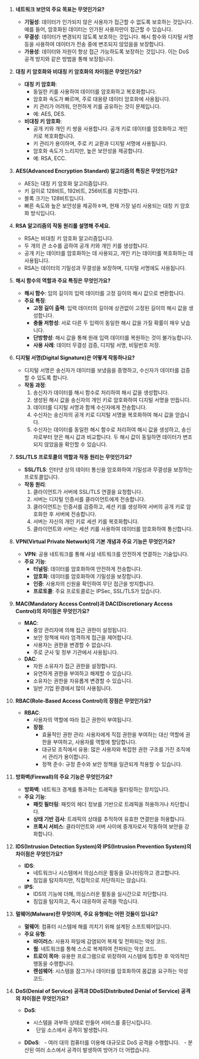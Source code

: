

1. **네트워크 보안의 주요 목표는 무엇인가요?**
   - **기밀성**: 데이터가 인가되지 않은 사용자가 접근할 수 없도록 보호하는 것입니다. 예를 들어, 암호화된 데이터는 인가된 사용자만이 접근할 수 있습니다.
   - **무결성**: 데이터가 변경되지 않도록 보호하는 것입니다. 해시 함수와 디지털 서명 등을 사용하여 데이터가 전송 중에 변조되지 않았음을 보장합니다.
   - **가용성**: 데이터와 자원이 항상 접근 가능하도록 보장하는 것입니다. 이는 DoS 공격 방지와 같은 방법을 통해 보장됩니다.

2. **대칭 키 암호화와 비대칭 키 암호화의 차이점은 무엇인가요?**
   - **대칭 키 암호화**:
     - 동일한 키를 사용하여 데이터를 암호화하고 복호화합니다.
     - 암호화 속도가 빠르며, 주로 대용량 데이터 암호화에 사용됩니다.
     - 키 관리가 어려워, 안전하게 키를 공유하는 것이 문제입니다.
     - 예: AES, DES.
   - **비대칭 키 암호화**:
     - 공개 키와 개인 키 쌍을 사용합니다. 공개 키로 데이터를 암호화하고 개인 키로 복호화합니다.
     - 키 관리가 용이하며, 주로 키 교환과 디지털 서명에 사용됩니다.
     - 암호화 속도가 느리지만, 높은 보안성을 제공합니다.
     - 예: RSA, ECC.

3. **AES(Advanced Encryption Standard) 알고리즘의 특징은 무엇인가요?**
   - AES는 대칭 키 암호화 알고리즘입니다.
   - 키 길이로 128비트, 192비트, 256비트를 지원합니다.
   - 블록 크기는 128비트입니다.
   - 빠른 속도와 높은 보안성을 제공하ㅎ며, 현재 가장 널리 사용되는 대칭 키 암호화 방식입니다.

4. **RSA 알고리즘의 작동 원리를 설명해 주세요.**
   - RSA는 비대칭 키 암호화 알고리즘입니다.
   - 두 개의 큰 소수를 곱하여 공개 키와 개인 키를 생성합니다.
   - 공개 키는 데이터를 암호화하는 데 사용되고, 개인 키는 데이터를 복호화하는 데 사용됩니다.
   - RSA는 데이터의 기밀성과 무결성을 보장하며, 디지털 서명에도 사용됩니다.

5. **해시 함수의 역할과 주요 특징은 무엇인가요?**
   - **해시 함수**: 임의 길이의 입력 데이터를 고정 길이의 해시 값으로 변환합니다.
   - **주요 특징**:
     - **고정 길이 출력**: 입력 데이터의 길이에 상관없이 고정된 길이의 해시 값을 생성합니다.
     - **충돌 저항성**: 서로 다른 두 입력이 동일한 해시 값을 가질 확률이 매우 낮습니다.
     - **단방향성**: 해시 값을 통해 원래 입력 데이터를 복원하는 것이 불가능합니다.
     - **사용 사례**: 데이터 무결성 검증, 디지털 서명, 비밀번호 저장.

6. **디지털 서명(Digital Signature)은 어떻게 작동하나요?**
   - 디지털 서명은 송신자가 데이터를 보냈음을 증명하고, 수신자가 데이터를 검증할 수 있도록 합니다.
   - **작동 과정**:
     1. 송신자가 데이터를 해시 함수로 처리하여 해시 값을 생성합니다.
     2. 생성된 해시 값을 송신자의 개인 키로 암호화하여 디지털 서명을 만듭니다.
     3. 데이터를 디지털 서명과 함께 수신자에게 전송합니다.
     4. 수신자는 송신자의 공개 키로 디지털 서명을 복호화하여 해시 값을 얻습니다.
     5. 수신자는 데이터를 동일한 해시 함수로 처리하여 해시 값을 생성하고, 송신자로부터 얻은 해시 값과 비교합니다. 두 해시 값이 동일하면 데이터가 변조되지 않았음을 확인할 수 있습니다.

7. **SSL/TLS 프로토콜의 역할과 작동 원리는 무엇인가요?**
   - **SSL/TLS**: 인터넷 상의 데이터 통신을 암호화하여 기밀성과 무결성을 보장하는 프로토콜입니다.
   - **작동 원리**:
     1. 클라이언트가 서버에 SSL/TLS 연결을 요청합니다.
     2. 서버는 디지털 인증서를 클라이언트에게 전송합니다.
     3. 클라이언트는 인증서를 검증하고, 세션 키를 생성하여 서버의 공개 키로 암호화한 후 서버에 전송합니다.
     4. 서버는 자신의 개인 키로 세션 키를 복호화합니다.
     5. 클라이언트와 서버는 세션 키를 사용하여 데이터를 암호화하여 통신합니다.

8. **VPN(Virtual Private Network)의 기본 개념과 주요 기능은 무엇인가요?**
   - **VPN**: 공용 네트워크를 통해 사설 네트워크를 안전하게 연결하는 기술입니다.
   - **주요 기능**:
     - **터널링**: 데이터를 암호화하여 안전하게 전송합니다.
     - **암호화**: 데이터를 암호화하여 기밀성을 보장합니다.
     - **인증**: 사용자의 신원을 확인하여 무단 접근을 방지합니다.
     - **프로토콜**: 주요 프로토콜로는 IPSec, SSL/TLS가 있습니다.

9. **MAC(Mandatory Access Control)과 DAC(Discretionary Access Control)의 차이점은 무엇인가요?**
   - **MAC**:
     - 중앙 관리자에 의해 접근 권한이 설정됩니다.
     - 보안 정책에 따라 엄격하게 접근을 제어합니다.
     - 사용자는 권한을 변경할 수 없습니다.
     - 주로 군사 및 정부 기관에서 사용됩니다.
   - **DAC**:
     - 자원 소유자가 접근 권한을 설정합니다.
     - 유연하게 권한을 부여하고 해제할 수 있습니다.
     - 소유자는 권한을 자유롭게 변경할 수 있습니다.
     - 일반 기업 환경에서 많이 사용됩니다.

10. **RBAC(Role-Based Access Control)의 장점은 무엇인가요?**
    - **RBAC**:
      - 사용자의 역할에 따라 접근 권한이 부여됩니다.
      - **장점**:
        - 효율적인 권한 관리: 사용자에게 직접 권한을 부여하는 대신 역할에 권한을 부여하고, 사용자를 역할에 할당합니다.
        - 대규모 조직에서 유용: 많은 사용자와 복잡한 권한 구조를 가진 조직에서 관리가 용이합니다.
        - 정책 준수: 규정 준수와 보안 정책을 일관되게 적용할 수 있습니다.

11. **방화벽(Firewall)의 주요 기능은 무엇인가요?**
    - **방화벽**: 네트워크 경계를 통과하는 트래픽을 필터링하는 장치입니다.
    - **주요 기능**:
      - **패킷 필터링**: 패킷의 헤더 정보를 기반으로 트래픽을 허용하거나 차단합니다.
      - **상태 기반 검사**: 트래픽의 상태를 추적하여 유효한 연결만을 허용합니다.
      - **프록시 서비스**: 클라이언트와 서버 사이에 중개자로서 작동하여 보안을 강화합니다.

12. **IDS(Intrusion Detection System)와 IPS(Intrusion Prevention System)의 차이점은 무엇인가요?**
    - **IDS**:
      - 네트워크나 시스템에서 의심스러운 활동을 모니터링하고 경고합니다.
      - 침입을 탐지하지만, 직접적으로 차단하지는 않습니다.
    - **IPS**:
      - IDS의 기능에 더해, 의심스러운 활동을 실시간으로 차단합니다.
      - 침입을 탐지하고, 즉시 대응하여 공격을 막습니다.

13. **멀웨어(Malware)란 무엇이며, 주요 유형에는 어떤 것들이 있나요?**
    - **멀웨어**: 컴퓨터 시스템에 해를 끼치기 위해 설계된 소프트웨어입니다.
    - **주요 유형**:
      - **바이러스**: 사용자 파일에 감염되어 복제 및 전파되는 악성 코드.
      - **웜**: 네트워크를 통해 스스로 복제하여 전파되는 악성 코드.
      - **트로이 목마**: 유용한 프로그램으로 위장하여 시스템에 침투한 후 악의적인 행동을 수행합니다.
      - **랜섬웨어**: 시스템을 잠그거나 데이터를 암호화하여 몸값을 요구하는 악성 코드.

14. **DoS(Denial of Service) 공격과 DDoS(Distributed Denial of Service) 공격의 차이점은 무엇인가요?**
    - **DoS**:
      - 시스템을 과부하 상태로 만들어 서비스를 중단시킵니다.
      -   단일 소스에서 공격이 발생합니다.

	- **DDoS**:
	  - 여러 대의 컴퓨터를 이용해 대규모로 DoS 공격을 수행합니다.
	  - 분산된 여러 소스에서 공격이 발생하여 방어가 더 어렵습니다.
